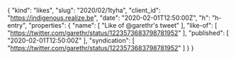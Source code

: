 {
  "kind": "likes",
  "slug": "2020/02/1tyha",
  "client_id": "https://indigenous.realize.be",
  "date": "2020-02-01T12:50:00Z",
  "h": "h-entry",
  "properties": {
    "name": [
      "Like of @garethr's tweet"
    ],
    "like-of": [
      "https://twitter.com/garethr/status/1223573683798781952"
    ],
    "published": [
      "2020-02-01T12:50:00Z"
    ],
    "syndication": [
      "https://twitter.com/garethr/status/1223573683798781952"
    ]
  }
}
